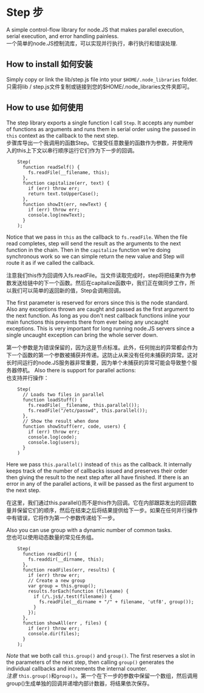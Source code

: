 # Step 步

A simple control-flow library for node.JS that makes parallel execution, serial execution, and error handling painless.  
一个简单的node.JS控制流库，可以实现并行执行，串行执行和错误处理.

## How to install 如何安装

Simply copy or link the lib/step.js file into your `$HOME/.node_libraries` folder.  
只需将lib / step.js文件复制或链接到您的$HOME/.node_libraries文件夹即可。

## How to use 如何使用

The step library exports a single function I call `Step`.  It accepts any number of functions as arguments and runs them in serial order using the passed in `this` context as the callback to the next step.  
步骤库导出一个我调用的函数Step。它接受任意数量的函数作为参数，并使用传入的this上下文以串行顺序运行它们作为下一步的回调。
```
    Step(
      function readSelf() {
        fs.readFile(__filename, this);
      },
      function capitalize(err, text) {
        if (err) throw err;
        return text.toUpperCase();
      },
      function showIt(err, newText) {
        if (err) throw err;
        console.log(newText);
      }
    );
```
Notice that we pass in `this` as the callback to `fs.readFile`.  When the file read completes, step will send the result as the arguments to the next function in the chain.  Then in the `capitalize` function we're doing synchronous work so we can simple return the new value and Step will route it as if we called the callback.   
  
注意我们this作为回调传入fs.readFile。当文件读取完成时，step将把结果作为参数发送给链中的下一个函数。然后在capitalize函数中，我们正在做同步工作，所以我们可以简单的返回新的值，Step会调用回调。  
  
The first parameter is reserved for errors since this is the node standard.  Also any exceptions thrown are caught and passed as the first argument to the next function.  As long as you don't nest callback functions inline your main functions this prevents there from ever being any uncaught exceptions.  This is very important for long running node.JS servers since a single uncaught exception can bring the whole server down.   
  
第一个参数是为错误保留的，因为这是节点标准。此外，任何抛出的异常都会作为下一个函数的第一个参数被捕获并传递。这防止从来没有任何未捕获的异常。这对长时间运行的node.JS服务器非常重要，因为单个未捕获的异常可能会导致整个服务器停机。
Also there is support for parallel actions:  
也支持并行操作：
```
    Step(
      // Loads two files in parallel
      function loadStuff() {
        fs.readFile(__filename, this.parallel());
        fs.readFile("/etc/passwd", this.parallel());
      },
      // Show the result when done
      function showStuff(err, code, users) {
        if (err) throw err;
        console.log(code);
        console.log(users);
      }
    )
```
Here we pass `this.parallel()` instead of `this` as the callback.  It internally keeps track of the number of callbacks issued and preserves their order then giving the result to the next step after all have finished.  If there is an error in any of the parallel actions, it will be passed as the first argument to the next step.  
  
在这里，我们通过this.parallel()而不是this作为回调。它在内部跟踪发出的回调数量并保留它们的顺序，然后在结束之后将结果提供给下一步。如果在任何并行操作中有错误，它将作为第一个参数传递给下一步。  
  
Also you can use group with a dynamic number of common tasks.  
您也可以使用动态数量的常见任务组。
```
    Step(
      function readDir() {
        fs.readdir(__dirname, this);
      },
      function readFiles(err, results) {
        if (err) throw err;
        // Create a new group 
        var group = this.group();
        results.forEach(function (filename) {
          if (/\.js$/.test(filename)) {
            fs.readFile(__dirname + "/" + filename, 'utf8', group());
          }
        });
      },
      function showAll(err , files) {
        if (err) throw err;
        console.dir(files);
      }
    );
```
*Note* that we both call `this.group()` and `group()`.  The first reserves a slot in the parameters of the next step, then calling `group()` generates the individual callbacks and increments the internal counter.   
*注意* `this.group()`和`group()`。第一个在下一步的参数中保留一个数组，然后调用group()生成单独的回调并递增内部计数器，将结果依次保存。
